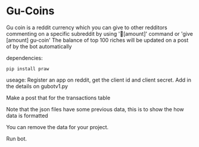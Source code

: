 # Gu-Coins

Gu coin is a reddit currency which you can give to other redditors commenting on a specific subreddit by using '💩[amount]' command or  'give [amount] gu-coin'
The balance of top 100 riches will be updated on a post of by the bot automatically

dependencies:

 ```
 pip install praw
 ```
 
 useage:
 Register an app on reddit, get the client id and client secret. Add in the details on gubotv1.py
 
 Make a post that for the transactions table
 
 Note that the json files have some previous data, this is to show the how data is formatted
 
 You can remove the data for your project.
 
 Run bot.
 
